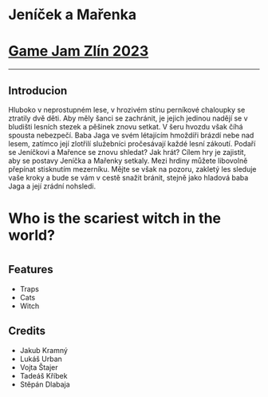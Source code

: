 # Jeníček a Mařenka
# [Game Jam Zlín 2023](https://visiongame.cz/hra)
---
## Introducion
Hluboko v neprostupném lese, v hrozivém stínu perníkové chaloupky se ztratily dvě děti. Aby měly šanci se zachránit, je jejich jedinou nadějí se v bludišti lesních stezek a pěšinek znovu setkat. V šeru hvozdu však číhá spousta nebezpečí. Baba Jaga ve svém létajícím hmoždíři brázdí nebe nad lesem, zatímco její zlotřilí služebníci pročesávají každé lesní zákoutí. Podaří se Jeníčkovi a Mařence se znovu shledat?
Jak hrát?
Cílem hry je zajistit, aby se postavy Jeníčka a Mařenky setkaly. Mezi hrdiny můžete libovolně přepínat stisknutím mezerníku. Mějte se však na pozoru, zakletý les sleduje vaše kroky a bude se vám v cestě snažit bránit, stejně jako hladová baba Jaga a její zrádní nohsledi.
# Who is the scariest witch in the world?
# 
## Features
- Traps
- Cats
- Witch

## Credits
- Jakub Kramný
- Lukáš Urban
- Vojta Štajer
- Tadeáš Kříbek
- Stěpán Dlabaja
